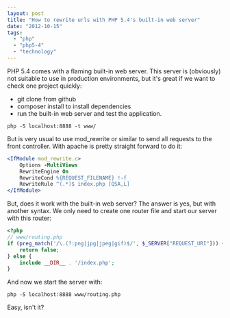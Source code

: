 ```yaml
---
layout: post
title: "How to rewrite urls with PHP 5.4's built-in web server"
date: "2012-10-15"
tags: 
  - "php"
  - "php5-4"
  - "technology"
---
```


PHP 5.4 comes with a flaming built-in web server. This server is (obviously) not suitable to use in production environments, but it's great if we want to check one project quickly:

- git clone from github
- composer install to install dependencies
- run the built-in web server and test the application.

```commandline
php -S localhost:8888 -t www/
```

But is very usual to use mod\_rewrite or similar to send all requests to the front controller. With apache is pretty straight forward to do it:

```apache
<IfModule mod_rewrite.c>
    Options -MultiViews
    RewriteEngine On
    RewriteCond %{REQUEST_FILENAME} !-f
    RewriteRule ^(.*)$ index.php [QSA,L]
</IfModule>
```

But, does it work with the built-in web server? The answer is yes, but with another syntax. We only need to create one router file and start our server with this router:

```php
<?php
// www/routing.php
if (preg_match('/\.(?:png|jpg|jpeg|gif)$/', $_SERVER["REQUEST_URI"])) {
    return false;
} else {
    include __DIR__ . '/index.php';
}
```

And now we start the server with:

```commandline
php -S localhost:8888 www/routing.php
```

Easy, isn't it?

